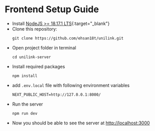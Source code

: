 # Frontend Setup Guide
 -  Install [NodeJS >= 18.17.1 LTS](https://nodejs.org/en/download/){:target="_blank"}
 -  Clone this repository: 
    ```
    git clone https://github.com/ehsan18t/unilink.git
    ```
 -  Open project folder in terminal
    ```
    cd unilink-server
    ```
 -  Install required packages
    ```
    npm install
    ```
 -  add `.env.local` file with following environment variables
    ```
    NEXT_PUBLIC_HOST=http://127.0.0.1:8000/
    ```
 -  Run the server
    ```
    npm run dev
    ```
 -  Now you should be able to see the server at [http://localhost:3000](http://localhost:3000)
